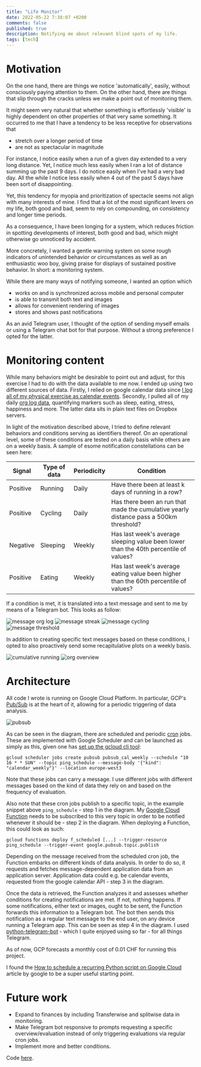 ```yaml
---
title: "Life Monitor"
date: 2022-05-22 7:38:07 +0200
comments: false
published: true
description: Notifying me about relevant blind spots of my life.
tags: [tech]
---
```


# Motivation

On the one hand, there are things we notice 'automatically', easily, without consciously paying attention to them. On the other hand, there are things that slip through the cracks unless we make a point out of monitoring them.

It might seem very natural that whether something is effortlessly 'visible' is highly dependent on other properties of that very same something. It occurred to me that I have a tendency to be less receptive for observations that

* stretch over a longer period of time
* are not as spectacular in magnitude

For instance, I notice easily when a run of a given day extended to a very long distance. Yet, I notice much less easily when I ran a lot of distance summing up the past 9 days. I do notice easily when I've had a very bad day. All the while I notice less easily when 4 out of the past 5 days have been sort of disappointing.

Yet, this tendency for myopia and prioritization of spectacle seems not align with many interests of mine. I find that a lot of the most significant levers on my life, both good and bad, seem to rely on compounding, on consistency and longer time periods.

As a consequence, I have been longing for a system, which reduces friction in spotting developments of interest, both good and bad, which might otherwise go unnoticed by accident.

More concretely, I wanted a gentle warning system on some rough indicators of unintended behavior or circumstances as well as an enthusiastic woo boy, giving praise for displays of sustained positive behavior. In short: a monitoring system.

While there are many ways of notifying someone, I wanted an option which

* works on and is synchronized across mobile and personal computer
* is able to transmit both text and images
* allows for convenient rendering of images
* stores and shows past notifications

As an avid Telegram user, I thought of the option of sending myself emails or using a Telegram chat bot for that purpose. Without a strong preference I opted for the latter.

# Monitoring content

While many behaviors might be desirable to point out and adjust, for this exercise I had to do with the data available to me now. I ended up using two different sources of data. Firstly, I relied on google calendar data since [I log all of my physical exercise as calendar events](https://kevinkle.in/posts/2018-10-21-running-log/). Secondly, I pulled all of my daily [org log data](https://kevinkle.in/posts/2022-02-27-org_journal/), quantifying markers such as sleep, eating, stress, happiness and more. The latter data sits in plain text files on Dropbox servers.

In light of the motivation described above, I tried to define relevant behaviors and conditions serving as identifiers thereof. On an operational level, some of these conditions are tested on a daily basis while others are on a weekly basis. A sample of esome notification constellations can be seen here:

| Signal   | Type of data | Periodicity | Condition                                                                              |
|----------|--------------|-------------|----------------------------------------------------------------------------------------|
| Positive | Running      | Daily       | Have there been at least k days of running in a row?                                   |
| Positive | Cycling      | Daily       | Has there been an run that made the cumulative yearly distance pass a 500km threshold? |
| Negative | Sleeping     | Weekly      | Has last week's average sleeping value been lower than the 40th percentile of values?  |
| Positive | Eating       | Weekly      | Has last week's average eating value been higher than the 60th percentile of values?   |

If a condition is met, it is translated into a text message and sent to me by means of a Telegram bot. This looks as follow:

![message org log](/imgs/life-monitor/msg-org.png)
![message streak](/imgs/life-monitor/streak.png)
![message cycling](/imgs/life-monitor/cycling.png)
![message threshold](/imgs/life-monitor/threshold.png)

In addition to creating specific text messages based on these conditions, I opted to also proactively send some recapitulative plots on a weekly basis.

![cumulative running](/imgs/life-monitor/cum-running.png)
![org overview](/imgs/life-monitor/org-overview.png)


# Architecture
All code I wrote is running on Google Cloud Platform. In particular, GCP's [Pub/Sub](https://cloud.google.com/pubsub) is at the heart of it, allowing for a periodic triggering of data analysis.

![pubsub](/imgs/life-monitor/pubsub.png)

As can be seen in the diagram, there are scheduled and periodic [cron](https://en.wikipedia.org/wiki/Cron) jobs. These are implemented with Google Scheduler and can be launched as simply as this, given one has [set up the gcloud cli tool](https://cloud.google.com/sdk/docs/initializing):

```
gcloud scheduler jobs create pubsub pubsub_cal_weekly --schedule "10 16 * * SUN" --topic ping_schedule --message-body '{"kind": "calendar_weekly"}' --location europe-west3
```

Note that these jobs can carry a message. I use different jobs with different messages based on the kind of data they rely on and based on the frequency of evaluation.

Also note that these cron jobs publish to a specific topic, in the example snippet above `ping_schedule` - step 1 in the diagram. My [Google Cloud Function](https://cloud.google.com/functions) needs to be subscribed to this very topic in order to be notified whenever it should be - step 2 in the diagram. When deploying a Function, this could look as such:

```
gcloud functions deploy f_scheduled [...] --trigger-resource ping_schedule --trigger-event google.pubsub.topic.publish
```

Depending on the message received from the scheduled cron job, the Function embarks on different kinds of data analysis. In order to do so, it requests and fetches message-dependent application data from an application server. Application data could e.g. be calendar events, requested from the google calendar API - step 3 in the diagram.

Once the data is retrieved, the Function analyzes it and assesses whether conditions for creating notifications are met. If not, nothing happens. If some notifications, either text or images, ought to be sent, the Function forwards this information to a Telegram bot. The bot then sends this notification as a regular text message to the end user, on any device running a Telegram app. This can be seen as step 4 in the diagram. I used [python-telegram-bot](https://github.com/python-telegram-bot/python-telegram-bot) - which I quite enjoyed using so far - for all things Telegram.

As of now, GCP forecasts a monthly cost of 0.01 CHF for running this project.

I found the [How to schedule a recurring Python script on Google Cloud](https://cloud.google.com/blog/products/application-development/how-to-schedule-a-recurring-python-script-on-gcp) article by google to be a super useful starting point.

# Future work

* Expand to finances by including Transferwise and  splitwise data in monitoring.
* Make Telegram bot responsive to prompts requesting a specific overview/evaluation instead of only triggering evaluations via regular cron jobs.
* Implement more and better conditions.

Code [here](https://github.com/kklein/life-monitor).

